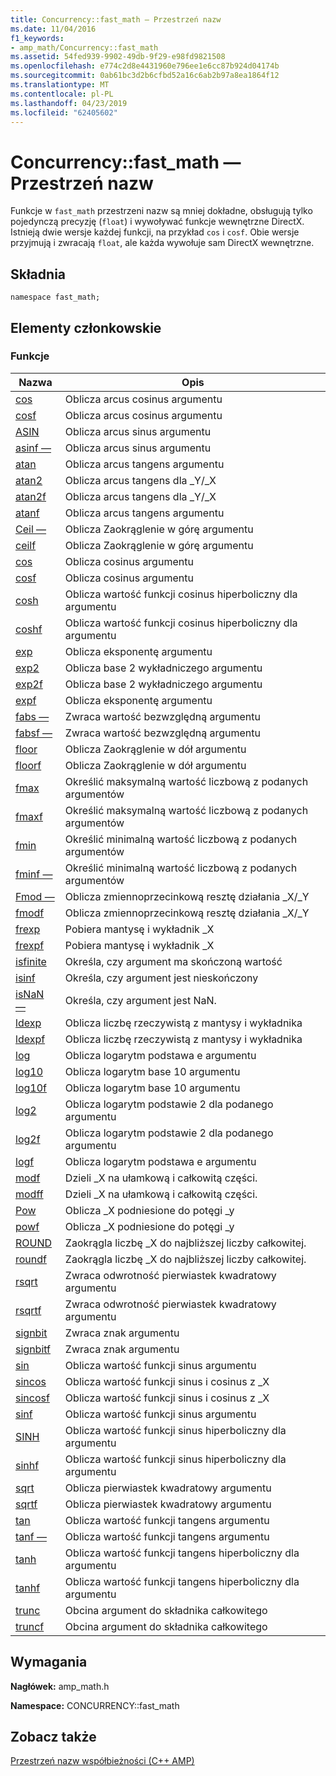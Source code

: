```yaml
---
title: Concurrency::fast_math — Przestrzeń nazw
ms.date: 11/04/2016
f1_keywords:
- amp_math/Concurrency::fast_math
ms.assetid: 54fed939-9902-49db-9f29-e98fd9821508
ms.openlocfilehash: e774c2d8e4431960e796ee1e6cc87b924d04174b
ms.sourcegitcommit: 0ab61bc3d2b6cfbd52a16c6ab2b97a8ea1864f12
ms.translationtype: MT
ms.contentlocale: pl-PL
ms.lasthandoff: 04/23/2019
ms.locfileid: "62405602"
---
```

# <a name="concurrencyfastmath-namespace"></a>Concurrency::fast_math — Przestrzeń nazw

Funkcje w `fast_math` przestrzeni nazw są mniej dokładne, obsługują tylko pojedynczą precyzję (`float`) i wywoływać funkcje wewnętrzne DirectX. Istnieją dwie wersje każdej funkcji, na przykład `cos` i `cosf`. Obie wersje przyjmują i zwracają `float`, ale każda wywołuje sam DirectX wewnętrzne.

## <a name="syntax"></a>Składnia

```
namespace fast_math;
```

## <a name="members"></a>Elementy członkowskie

### <a name="functions"></a>Funkcje

|Nazwa|Opis|
|----------|-----------------|
|[cos](concurrency-fast-math-namespace-functions.md#cos)|Oblicza arcus cosinus argumentu|
|[cosf](concurrency-fast-math-namespace-functions.md#cosf)|Oblicza arcus cosinus argumentu|
|[ASIN](concurrency-fast-math-namespace-functions.md#asin)|Oblicza arcus sinus argumentu|
|[asinf —](concurrency-fast-math-namespace-functions.md#asinf)|Oblicza arcus sinus argumentu|
|[atan](concurrency-fast-math-namespace-functions.md#atan)|Oblicza arcus tangens argumentu|
|[atan2](concurrency-fast-math-namespace-functions.md#atan2)|Oblicza arcus tangens dla _Y/_X|
|[atan2f](concurrency-fast-math-namespace-functions.md#atan2f)|Oblicza arcus tangens dla _Y/_X|
|[atanf](concurrency-fast-math-namespace-functions.md#atanf)|Oblicza arcus tangens argumentu|
|[Ceil —](concurrency-fast-math-namespace-functions.md#ceil)|Oblicza Zaokrąglenie w górę argumentu|
|[ceilf](concurrency-fast-math-namespace-functions.md#ceilf)|Oblicza Zaokrąglenie w górę argumentu|
|[cos](concurrency-fast-math-namespace-functions.md#cos)|Oblicza cosinus argumentu|
|[cosf](concurrency-fast-math-namespace-functions.md#cosf)|Oblicza cosinus argumentu|
|[cosh](concurrency-fast-math-namespace-functions.md#cosh)|Oblicza wartość funkcji cosinus hiperboliczny dla argumentu|
|[coshf](concurrency-fast-math-namespace-functions.md#coshf)|Oblicza wartość funkcji cosinus hiperboliczny dla argumentu|
|[exp](concurrency-fast-math-namespace-functions.md#exp)|Oblicza eksponentę argumentu|
|[exp2](concurrency-fast-math-namespace-functions.md#exp2)|Oblicza base 2 wykładniczego argumentu|
|[exp2f](concurrency-fast-math-namespace-functions.md#exp2f)|Oblicza base 2 wykładniczego argumentu|
|[expf](concurrency-fast-math-namespace-functions.md#expf)|Oblicza eksponentę argumentu|
|[fabs —](concurrency-fast-math-namespace-functions.md#fabs)|Zwraca wartość bezwzględną argumentu|
|[fabsf —](concurrency-fast-math-namespace-functions.md#fabsf)|Zwraca wartość bezwzględną argumentu|
|[floor](concurrency-fast-math-namespace-functions.md#floor)|Oblicza Zaokrąglenie w dół argumentu|
|[floorf](concurrency-fast-math-namespace-functions.md#floorf)|Oblicza Zaokrąglenie w dół argumentu|
|[fmax](concurrency-fast-math-namespace-functions.md#fmax)|Określić maksymalną wartość liczbową z podanych argumentów|
|[fmaxf](concurrency-fast-math-namespace-functions.md#fmaxf)|Określić maksymalną wartość liczbową z podanych argumentów|
|[fmin](concurrency-fast-math-namespace-functions.md#fmin)|Określić minimalną wartość liczbową z podanych argumentów|
|[fminf —](concurrency-fast-math-namespace-functions.md#fminf)|Określić minimalną wartość liczbową z podanych argumentów|
|[Fmod —](concurrency-fast-math-namespace-functions.md#fmod)|Oblicza zmiennoprzecinkową resztę działania _X/_Y|
|[fmodf](concurrency-fast-math-namespace-functions.md#fmodf)|Oblicza zmiennoprzecinkową resztę działania _X/_Y|
|[frexp](concurrency-fast-math-namespace-functions.md#frexp)|Pobiera mantysę i wykładnik _X|
|[frexpf](concurrency-fast-math-namespace-functions.md#frexpf)|Pobiera mantysę i wykładnik _X|
|[isfinite](concurrency-fast-math-namespace-functions.md#isfinite)|Określa, czy argument ma skończoną wartość|
|[isinf](concurrency-fast-math-namespace-functions.md#isinf)|Określa, czy argument jest nieskończony|
|[isNaN —](concurrency-fast-math-namespace-functions.md#isnan)|Określa, czy argument jest NaN.|
|[ldexp](concurrency-fast-math-namespace-functions.md#ldexp)|Oblicza liczbę rzeczywistą z mantysy i wykładnika|
|[ldexpf](concurrency-fast-math-namespace-functions.md#ldexpf)|Oblicza liczbę rzeczywistą z mantysy i wykładnika|
|[log](concurrency-fast-math-namespace-functions.md#log)|Oblicza logarytm podstawa e argumentu|
|[log10](concurrency-fast-math-namespace-functions.md#log10)|Oblicza logarytm base 10 argumentu|
|[log10f](concurrency-fast-math-namespace-functions.md#log10f)|Oblicza logarytm base 10 argumentu|
|[log2](concurrency-fast-math-namespace-functions.md#log2)|Oblicza logarytm podstawie 2 dla podanego argumentu|
|[log2f](concurrency-fast-math-namespace-functions.md#log2f)|Oblicza logarytm podstawie 2 dla podanego argumentu|
|[logf](concurrency-fast-math-namespace-functions.md#logf)|Oblicza logarytm podstawa e argumentu|
|[modf](concurrency-fast-math-namespace-functions.md#modf)|Dzieli _X na ułamkową i całkowitą części.|
|[modff](concurrency-fast-math-namespace-functions.md#modff)|Dzieli _X na ułamkową i całkowitą części.|
|[Pow](concurrency-fast-math-namespace-functions.md#pow)|Oblicza _X podniesione do potęgi _y|
|[powf](concurrency-fast-math-namespace-functions.md#powf)|Oblicza _X podniesione do potęgi _y|
|[ROUND](concurrency-fast-math-namespace-functions.md#round)|Zaokrągla liczbę _X do najbliższej liczby całkowitej.|
|[roundf](concurrency-fast-math-namespace-functions.md#roundf)|Zaokrągla liczbę _X do najbliższej liczby całkowitej.|
|[rsqrt](concurrency-fast-math-namespace-functions.md#rsqrt)|Zwraca odwrotność pierwiastek kwadratowy argumentu|
|[rsqrtf](concurrency-fast-math-namespace-functions.md#rsqrtf)|Zwraca odwrotność pierwiastek kwadratowy argumentu|
|[signbit](concurrency-fast-math-namespace-functions.md#signbit)|Zwraca znak argumentu|
|[signbitf](concurrency-fast-math-namespace-functions.md#signbitf)|Zwraca znak argumentu|
|[sin](concurrency-fast-math-namespace-functions.md#sin)|Oblicza wartość funkcji sinus argumentu|
|[sincos](concurrency-fast-math-namespace-functions.md#sincos)|Oblicza wartość funkcji sinus i cosinus z _X|
|[sincosf](concurrency-fast-math-namespace-functions.md#sincosf)|Oblicza wartość funkcji sinus i cosinus z _X|
|[sinf](concurrency-fast-math-namespace-functions.md#sinf)|Oblicza wartość funkcji sinus argumentu|
|[SINH](concurrency-fast-math-namespace-functions.md#sinh)|Oblicza wartość funkcji sinus hiperboliczny dla argumentu|
|[sinhf](concurrency-fast-math-namespace-functions.md#sinhf)|Oblicza wartość funkcji sinus hiperboliczny dla argumentu|
|[sqrt](concurrency-fast-math-namespace-functions.md#sqrt)|Oblicza pierwiastek kwadratowy argumentu|
|[sqrtf](concurrency-fast-math-namespace-functions.md#sqrtf)|Oblicza pierwiastek kwadratowy argumentu|
|[tan](concurrency-fast-math-namespace-functions.md#tan)|Oblicza wartość funkcji tangens argumentu|
|[tanf —](concurrency-fast-math-namespace-functions.md#tanf)|Oblicza wartość funkcji tangens argumentu|
|[tanh](concurrency-fast-math-namespace-functions.md#tanh)|Oblicza wartość funkcji tangens hiperboliczny dla argumentu|
|[tanhf](concurrency-fast-math-namespace-functions.md#tanhf)|Oblicza wartość funkcji tangens hiperboliczny dla argumentu|
|[trunc](concurrency-fast-math-namespace-functions.md#trunc)|Obcina argument do składnika całkowitego|
|[truncf](concurrency-fast-math-namespace-functions.md#truncf)|Obcina argument do składnika całkowitego|

## <a name="requirements"></a>Wymagania

**Nagłówek:** amp_math.h

**Namespace:** CONCURRENCY::fast_math

## <a name="see-also"></a>Zobacz także

[Przestrzeń nazw współbieżności (C++ AMP)](concurrency-namespace-cpp-amp.md)
